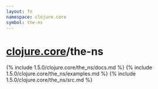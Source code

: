 ```yaml
---
layout: fn
namespace: clojure.core
symbol: the-ns
---
```


# [clojure.core](../)/the-ns

{% include 1.5.0/clojure.core/the_ns/docs.md %}
{% include 1.5.0/clojure.core/the_ns/examples.md %}
{% include 1.5.0/clojure.core/the_ns/src.md %}

